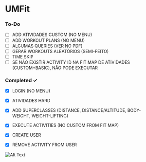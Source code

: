 # UMFit

### To-Do
- [ ] ADD ATIVIDADES CUSTOM (NO MENU)
- [ ] ADD WORKOUT PLANS (NO MENU)
- [ ] ALGUMAS QUERIES (VER NO PDF)
- [ ] GERAR WORKOUTS ALEATÓRIOS (SEMI-FEITO)
- [ ] TIME SKIP
- [ ] SE NÃO EXISTIR ACTIVITY ID NA FIT MAP DE ATIVIDADES (CUSTOM+BASIC), NÃO PODE EXECUTAR

### Completed  ✓
- [x] LOGIN (NO MENU)
- [x] ATIVIDADES HARD
- [x] ADD SUPERCLASSES (DISTANCE, DISTANCE/ALTITUDE, BODY-WEIGHT, WEIGHT-LIFTING)
- [x] EXECUTE ACTIVITIES (NO CUSTOM FROM FIT MAP)
- [x] CREATE USER
- [x] REMOVE ACTIVITY FROM USER


![Alt Text](https://media.tenor.com/nyYC6dg86mQAAAAM/maxime-mr-bean-profile-pic.gif)

